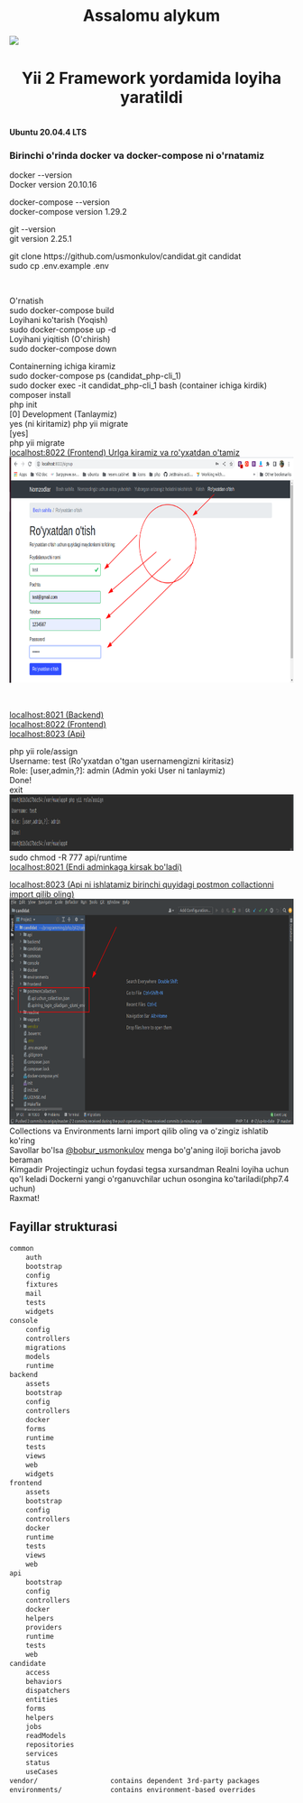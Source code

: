<p align="center">
    <h1 align="center">Assalomu alykum</h1>
    <a href="https://github.com/yiisoft" target="_blank">
        <img src="https://avatars0.githubusercontent.com/u/993323" height="100px">
    </a>
    <h1 align="center">Yii 2 Framework yordamida loyiha yaratildi</h1>
    <br>
    <b> Ubuntu 20.04.4 LTS </b>
    <br>
    <h3>Birinchi o'rinda <b>docker<b> va </b>docker-compose</b> ni o'rnatamiz</h3>
    <p>
        docker --version <br>
        Docker version 20.10.16
    </p>
    <p>
        docker-compose --version <br>
        docker-compose version 1.29.2
    </p>
    <p>
        git --version <br>
        git version 2.25.1
    </p>
    <p>
        git clone https://github.com/usmonkulov/candidat.git candidat <br>
        sudo cp .env.example .env <br>
    </p>    
    <br>
     <p>
        O'rnatish <br>
        sudo docker-compose build <br>
        Loyihani ko'tarish (Yoqish) <br>
        sudo docker-compose up -d <br>
        Loyihani yiqitish (O'chirish) <br>
        sudo docker-compose down <br>
    </p>    
    <p>
        Containerning ichiga kiramiz <br>
        sudo docker-compose ps (candidat_php-cli_1) <br>
        sudo docker exec -it candidat_php-cli_1 bash (container ichiga kirdik)<br>
        composer install <br>
        php init <br>
        [0] Development (Tanlaymiz) <br>
        yes (ni kiritamiz)
        php yii migrate <br>
        [yes] <br>
        php yii migrate <br>
        <a href="http://localhost:8022">localhost:8022 (Frontend) Urlga kiramiz va ro'yxatdan o'tamiz</a> <br>
        <img src="readme/1.png" height="400px">
    </p> <br>
    <p>
        <a href="http://localhost:8021">localhost:8021 (Backend)</a> <br> 
        <a href="http://localhost:8022">localhost:8022 (Frontend)</a> <br> 
        <a href="http://localhost:8023">localhost:8023 (Api)</a> <br> 
    </p>
    <p>
        php yii role/assign <br>
        Username: test (Ro'yxatdan o'tgan usernamengizni kiritasiz) <br>
        Role: [user,admin,?]: admin (Admin yoki User ni tanlaymiz) <br>
        Done! <br>
        exit <br>
        <img src="readme/2.png" height="100px">
        sudo chmod -R 777 api/runtime <br>
        <a href="http://localhost:8021">localhost:8021 (Endi adminkaga kirsak bo'ladi)</a> <br>
    </p>
    <p>
        <a href="http://localhost:8023">localhost:8023 (Api ni ishlatamiz birinchi quyidagi postmon collactionni import qilib oling)</a> <br>
        <img src="readme/3.png" height="400px"> <br>
        Collections va Environments larni import qilib oling va o'zingiz ishlatib ko'ring <br>
        Savollar bo'lsa <a href="https://t.me/bobur_usmonkulov">@bobur_usmonkulov</a> menga bo'g'aning iloji boricha javob beraman <br>
        Kimgadir Projectingiz uchun foydasi tegsa xursandman Realni loyiha uchun qo'l keladi Dockerni yangi o'rganuvchilar uchun osongina ko'tariladi(php7.4 uchun)<br>
        Raxmat!
    </p>
</p>

Fayillar strukturasi
-------------------

```
common
    auth
    bootstrap
    config
    fixtures
    mail
    tests
    widgets
console
    config
    controllers
    migrations
    models
    runtime
backend
    assets
    bootstrap
    config
    controllers
    docker
    forms
    runtime
    tests
    views
    web
    widgets
frontend
    assets
    bootstrap
    config
    controllers
    docker
    runtime
    tests
    views
    web
api
    bootstrap
    config
    controllers
    docker
    helpers
    providers
    runtime
    tests
    web
candidate
    access
    behaviors
    dispatchers
    entities
    forms
    helpers
    jobs
    readModels
    repositories
    services
    status
    useCases
vendor/                  contains dependent 3rd-party packages
environments/            contains environment-based overrides
```

